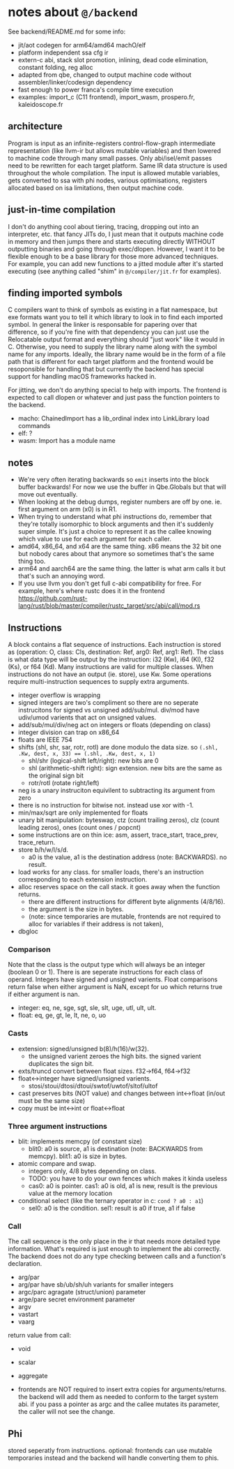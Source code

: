 # notes about `@/backend`

See backend/README.md for some info:
- jit/aot codegen for arm64/amd64 machO/elf
- platform independent ssa cfg ir
- extern-c abi, stack slot promotion, inlining, dead code elimination, constant folding, reg alloc
- adapted from qbe, changed to output machine code without assembler/linker/codesign dependency
- fast enough to power franca's compile time execution 
- examples: import_c (C11 frontend), import_wasm, prospero.fr, kaleidoscope.fr

## architecture

Program is input as an infinite-registers control-flow-graph intermediate representation 
(like llvm-ir but allows mutable variables) and then lowered to machine code through 
many small passes. Only abi/isel/emit passes need to be rewritten for each target platform. 
Same IR data structure is used throughout the whole compilation. 
The input is allowed mutable variables, gets converted to ssa with phi nodes, various 
optimisations, registers allocated based on isa limitations, then output machine code. 

## just-in-time compilation

I don't do anything cool about tiering, tracing, dropping out into an interpreter, etc. 
that fancy JITs do, I just mean that it outputs machine code in memory and then 
jumps there and starts executing directly WITHOUT outputting binaries and going 
through exec/dlopen. However, I want it to be flexible enough to be a base library 
for those more advanced techniques. For example, you can add new functions to a jitted 
module after it's started executing (see anything called "shim" in `@/compiler/jit.fr` 
for examples). 

## finding imported symbols

C compilers want to think of symbols as existing in a flat namespace, 
but exe formats want you to tell it which library to look in to find 
each imported symbol. In general the linker is responsable for papering 
over that difference, so if you're fine with that dependency you can just 
use the Relocatable output format and everything should "just work" like 
it would in C. Otherwise, you need to supply the library name along with 
the symbol name for any imports. Ideally, the library name would be in the form 
of a file path that is different for each target platform and the frontend would 
be resoponsible for handling that but currently the backend has special 
support for handling macOS frameworks hacked in. 

For jitting, we don't do anything special to help with imports. 
The frontend is expected to call dlopen or whatever and just pass 
the function pointers to the backend. 

- macho: ChainedImport has a lib_ordinal index into LinkLibrary load commands
- elf: ?
- wasm: Import has a module name

## notes

- We're very often iterating backwards so `emit` inserts into the block buffer backwards!
  For now we use the buffer in Qbe.Globals but that will move out eventually.
- When looking at the debug dumps, register numbers are off by one. ie. first argument on arm (x0) is in R1.
- When trying to understand what phi instructions do, remember that they're totally isomorphic to block arguments and then it's suddenly super simple.
  It's just a choice to represent it as the callee knowing which value to use for each argument for each caller.
- amd64, x86_64, and x64 are the same thing. x86 means the 32 bit one but nobody cares about that anymore so sometimes that's the same thing too.
- arm64 and aarch64 are the same thing. the latter is what arm calls it but that's such an annoying word.
- If you use llvm you don't get full c-abi compatibility for free.
For example, here's where rustc does it in the frontend https://github.com/rust-lang/rust/blob/master/compiler/rustc_target/src/abi/call/mod.rs

## Instructions

A block contains a flat sequence of instructions. 
Each instruction is stored as (operation: O, class: Cls, destination: Ref, arg0: Ref, arg1: Ref).
The class is what data type will be output by the instruction: i32 (Kw), i64 (Kl), f32 (Ks), or f64 (Kd). 
Many instructions are valid for multiple classes. When instructions do not have an output (ie. store), use Kw. 
Some operations require multi-instruction sequences to supply extra arguments. 

- integer overflow is wrapping
- signed integers are two's compliment so there are no seperate instrucitons for signed vs unsigned add/sub/mul. 
  div/mod have udiv/umod varients that act on unsigned values. 
- add/sub/mul/div/neg act on integers or floats (depending on class)
- integer division can trap on x86_64 
- floats are IEEE 754 
- shifts (shl, shr, sar, rotr, rotl) are done modulo the data size. so `(.shl, .Kw, dest, x, 33) == (.shl, .Kw, dest, x, 1)`
  - shl/shr (logical-shift left/right): new bits are 0
  - shl (arithmetic-shift right): sign extension. new bits are the same as the original sign bit
  - rotr/rotl (rotate right/left)
- neg is a unary instruciton equivilent to subtracting its argument from zero
- there is no instruction for bitwise not. instead use xor with -1. 
- min/max/sqrt are only implemented for floats
- unary bit manipulation: byteswap, ctz (count trailing zeros), clz (count leading zeros), ones (count ones / popcnt)
- some instructions are on thin ice: asm, assert, trace_start, trace_prev, trace_return. 
- store b/h/w/l/s/d. 
  - a0 is the value, a1 is the destination address (note: BACKWARDS). no result. 
- load works for any class. for smaller loads, there's an instruction corresponding to each extension instruction.
- alloc reserves space on the call stack. it goes away when the function returns. 
  - there are different instructions for different byte alignments (4/8/16). 
  - the argument is the size in bytes. 
  - (note: since temporaries are mutable, frontends are not required to alloc for variables if their address is not taken), 
- dbgloc

### Comparison 

Note that the class is the output type which will always be an integer (boolean 0 or 1). 
There is are seperate instructions for each class of operand. 
Integers have signed and unsigned varients. 
Float comparisons return false when either argument is NaN, except for uo which returns true if either argument is nan. 

- integer: eq, ne, sge, sgt, sle, slt, uge, utl, ult, ult. 
- float: eq, ge, gt, le, lt, ne, o, uo

### Casts

- extension: signed/unsigned b(8)/h(16)/w(32). 
  - the unsigned varient zeroes the high bits. the signed varient duplicates the sign bit. 
- exts/truncd convert between float sizes. f32->f64, f64->f32
- float<->integer have signed/unsigned varients. 
  - stosi/stoui/dtosi/dtoui/swtof/uwtof/sltof/ultof
- cast preserves bits (NOT value) and changes between int<->float (in/out must be the same size)
- copy must be int<->int or float<->float

### Three argument instructions 

- blit: implements memcpy (of constant size)
  - blit0: a0 is source, a1 is destination (note: BACKWARDS from memcpy). blit1: a0 is size in bytes.
- atomic compare and swap. 
  - integers only, 4/8 bytes depending on class. 
  - TODO: you have to do your own fences which makes it kinda useless 
  - cas0: a0 is pointer. cas1: a0 is old, a1 is new, result is the previous value at the memory location
- conditional select (like the ternary operator in c: `cond ? a0 : a1`)
  - sel0: a0 is the condition. sel1: result is a0 if true, a1 if false 

### Call

The call sequence is the only place in the ir that needs more detailed type information. 
What's required is just enough to implement the abi correctly. 
The backend does not do any type checking between calls and a function's declaration. 

- arg/par 
- arg/par have sb/ub/sh/uh variants for smaller integers
- argc/parc agragate (struct/union) parameter
- arge/pare secret environment parameter
- argv
- vastart
- vaarg

return value from call:
- void
- scalar
- aggregate

- frontends are NOT required to insert extra copies for arguments/returns. 
  the backend will add them as needed to conform to the target system abi. 
  if you pass a pointer as argc and the callee mutates its parameter, the caller will not see the change. 

## Phi

stored seperatly from instructions. 
optional: frontends can use mutable temporaries instead and the backend will handle converting them to phis. 
